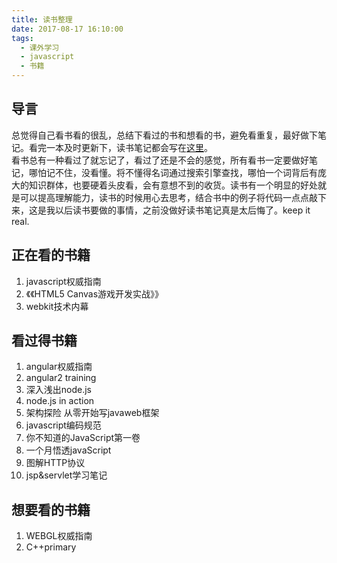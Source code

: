 ```yaml
---
title: 读书整理
date: 2017-08-17 16:10:00
tags:
  - 课外学习
  - javascript
  - 书籍
---
```

## 导言
总觉得自己看书看的很乱，总结下看过的书和想看的书，避免看重复，最好做下笔记。看完一本及时更新下，读书笔记都会写在[这里](https://github.com/slipkinem/jsTest)。  
看书总有一种看过了就忘记了，看过了还是不会的感觉，所有看书一定要做好笔记，哪怕记不住，没看懂。将不懂得名词通过搜索引擎查找，哪怕一个词背后有庞大的知识群体，也要硬着头皮看，会有意想不到的收货。读书有一个明显的好处就是可以提高理解能力，读书的时候用心去思考，结合书中的例子将代码一点点敲下来，这是我以后读书要做的事情，之前没做好读书笔记真是太后悔了。keep it real.


## 正在看的书籍
1. javascript权威指南
2. 《《HTML5 Canvas游戏开发实战》》
3. webkit技术内幕

## 看过得书籍
1. angular权威指南
2. angular2 training
3. 深入浅出node.js
4. node.js in action
5. 架构探险 从零开始写javaweb框架
6. javascript编码规范
7. 你不知道的JavaScript第一卷
8. 一个月悟透javaScript
9. 图解HTTP协议
10. jsp&servlet学习笔记

## 想要看的书籍
1. WEBGL权威指南
2. C++primary



